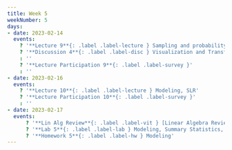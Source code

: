```yaml
---
title: Week 5
weekNumber: 5
days:
- date: 2023-02-14
  events:
    ? '**Lecture 9**{: .label .label-lecture } Sampling and probability II'
    ? '**Discussion 4**{: .label .label-disc } Visualization and Transformation' 
    : ''
    ? '**Lecture Participation 9**{: .label .label-survey }'
    : ''
- date: 2023-02-16
  events:
    ? '**Lecture 10**{: .label .label-lecture } Modeling, SLR'
    ? '**Lecture Participation 10**{: .label .label-survey }'
    : ''
- date: 2023-02-17
  events:
      ? '**Lin Alg Review**{: .label .label-vit } [Linear Algebra Review #2](https://edstem.org/us/courses/33744/discussion/2581425)'
      ? '**Lab 5**{: .label .label-lab } Modeling, Summary Statistics, and Loss Functions'
      ? '**Homework 5**{: .label .label-hw } Modeling'
---
```

